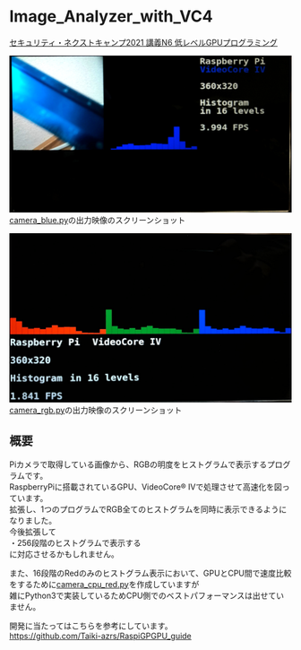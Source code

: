 # Image_Analyzer_with_VC4
[セキュリティ・ネクストキャンプ2021 講義N6 低レベルGPUプログラミング](https://www.ipa.go.jp/jinzai/camp/2021/next2021_program_list.html#list_next6)


<img src="./histogram_blue_vc4.jpg" width="800px"><br>
[camera_blue.py](https://github.com/azaberrypi/Image_Analyzer_with_VC4/blob/main/camera_blue.py)の出力映像のスクリーンショット

<img src="./histogram_rgb_vc4.png" width="800px"><br>
[camera_rgb.py](https://github.com/azaberrypi/Image_Analyzer_with_VC4/blob/main/camera_rgb.py)の出力映像のスクリーンショット


## 概要
Piカメラで取得している画像から、RGBの明度をヒストグラムで表示するプログラムです。<br>
RaspberryPiに搭載されているGPU、VideoCore® IVで処理させて高速化を図っています。<br>
拡張し、1つのプログラムでRGB全てのヒストグラムを同時に表示できるようになりました。<br>
今後拡張して<br>
・256段階のヒストグラムで表示する<br>
に対応させるかもしれません。

また、16段階のRedのみのヒストグラム表示において、GPUとCPU間で速度比較をするために[camera_cpu_red.py](https://github.com/azaberrypi/Image_Analyzer_with_VC4/blob/main/camera_cpu_red.py)を作成していますが<br>
雑にPython3で実装しているためCPU側でのベストパフォーマンスは出せていません。


開発に当たってはこちらを参考にしています。<br>
https://github.com/Taiki-azrs/RaspiGPGPU_guide